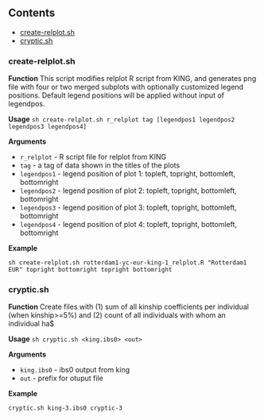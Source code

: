 ## Contents

* [create-relplot.sh](#create-relplotsh)
* [cryptic.sh](#crypticsh)

### create-relplot.sh

**Function**
This script modifies relplot R script from KING, and generates png file
with four or two merged subplots with optionally customized legend positions.
Default legend positions will be applied without input of legendpos.

**Usage** ``sh create-relplot.sh r_relplot tag [legendpos1 legendpos2 legendpos3 legendpos4]``

**Arguments** 
* `r_relplot` - R script file for relplot from KING
* `tag` - a tag of data shown in the titles of the plots
* `legendpos1` - legend position of plot 1: topleft, topright, bottomleft, bottomright
* `legendpos2` - legend position of plot 2: topleft, topright, bottomleft, bottomright
* `legendpos3` - legend position of plot 3: topleft, topright, bottomleft, bottomright
* `legendpos4` - legend position of plot 4: topleft, topright, bottomleft, bottomright

**Example**
```
sh create-relplot.sh rotterdam1-yc-eur-king-1_relplot.R "Rotterdam1 EUR" topright bottomright topright bottomright
```

### cryptic.sh

**Function**
Create files with (1) sum of all kinship coefficients per individual (when kinship>=5%) and (2) count of all individuals with whom an individual ha$

**Usage** ``sh cryptic.sh <king.ibs0> <out>``

**Arguments** 
* `king.ibs0` - ibs0 output from king
* `out` - prefix for otuput file

**Example**
```
cryptic.sh king-3.ibs0 cryptic-3
```
